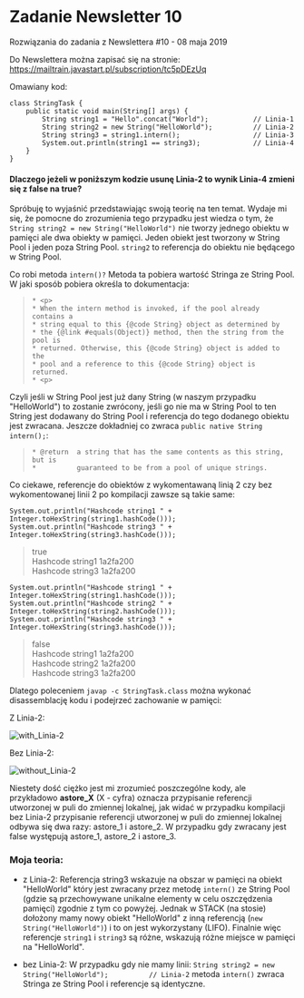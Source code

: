 # Zadanie Newsletter 10

Rozwiązania do zadania z Newslettera #10 - 08 maja 2019

Do Newslettera można zapisać się na stronie: https://mailtrain.javastart.pl/subscription/tc5pDEzUq

Omawiany kod:

```
class StringTask {
    public static void main(String[] args) {
        String string1 = "Hello".concat("World");           // Linia-1
        String string2 = new String("HelloWorld");          // Linia-2
        String string3 = string1.intern();                  // Linia-3
        System.out.println(string1 == string3);             // Linia-4
    }
}
```
#### Dlaczego jeżeli w poniższym kodzie usunę Linia-2 to wynik Linia-4 zmieni się z false na true?


Spróbuję to wyjaśnić przedstawiając swoją teorię na ten temat. Wydaje mi się, że pomocne do zrozumienia tego przypadku jest wiedza o tym, że 
`String string2 = new String("HelloWorld")`
nie tworzy jednego obiektu w pamięci ale dwa obiekty w pamięci. Jeden obiekt jest tworzony w String Pool i jeden poza String Pool.  `string2` to referencja do obiektu nie będącego w String Pool. 

Co robi metoda `intern()?` Metoda ta pobiera wartość Stringa ze String Pool. W jaki sposób pobiera określa to dokumentacja:
>     * <p>
>     * When the intern method is invoked, if the pool already contains a
>     * string equal to this {@code String} object as determined by
>     * the {@link #equals(Object)} method, then the string from the pool is
>     * returned. Otherwise, this {@code String} object is added to the
>     * pool and a reference to this {@code String} object is returned.
>     * <p>
Czyli jeśli w String Pool jest już dany String (w naszym przypadku "HelloWorld") to zostanie zwrócony, jeśli go nie ma w String Pool to ten String jest dodawany do String Pool i referencja do tego dodanego obiektu jest zwracana.
Jeszcze dokładniej co zwraca `public native String intern();`:
>     * @return  a string that has the same contents as this string, but is
>     *          guaranteed to be from a pool of unique strings.

Co ciekawe, referencje do obiektów z wykomentawaną linią 2 czy bez wykomentowanej linii 2 po kompilacji zawsze są takie same:
```
System.out.println("Hashcode string1 " + Integer.toHexString(string1.hashCode()));
System.out.println("Hashcode string3 " + Integer.toHexString(string3.hashCode()));
```

> true                                                    
> Hashcode string1 1a2fa200              
> Hashcode string3 1a2fa200                                                   

```
System.out.println("Hashcode string1 " + Integer.toHexString(string1.hashCode()));
System.out.println("Hashcode string2 " + Integer.toHexString(string2.hashCode()));
System.out.println("Hashcode string3 " + Integer.toHexString(string3.hashCode()));
```

> false                                  
> Hashcode string1 1a2fa200                                   
> Hashcode string2 1a2fa200                                 
> Hashcode string3 1a2fa200                                         

Dlatego poleceniem `javap -c StringTask.class` można wykonać disassemblację kodu i podejrzeć zachowanie w pamięci:

Z Linia-2:

![with_Linia-2](https://user-images.githubusercontent.com/26818304/57659160-9c301900-75e1-11e9-8fc9-33166610b537.PNG)

Bez Linia-2:

![without_Linia-2](https://user-images.githubusercontent.com/26818304/57659159-9c301900-75e1-11e9-93cf-8314a88407f5.PNG)


Niestety dość ciężko jest mi zrozumieć poszczególne kody, ale przykładowo __astore_X__ (X - cyfra) oznacza przypisanie referencji utworzonej w puli do zmiennej lokalnej, jak widać w przypadku kompilacji bez Linia-2 przypisanie referencji utworzonej w puli do zmiennej lokalnej odbywa się dwa razy: astore_1 i astore_2. W przypadku gdy zwracany jest false występują astore_1, astore_2 i astore_3. 

### Moja teoria:
* z Linia-2:
Referencja string3 wskazuje na obszar w pamięci na obiekt "HelloWorld" który jest zwracany przez metodę `intern()` ze String Pool (gdzie są przechowywane unikalne elementy w celu oszczędzenia pamięci) zgodnie z tym co powyżej. Jednak w STACK (na stosie) dołożony mamy nowy obiekt "HelloWorld" z inną referencją (`new String("HelloWorld")`) i to on jest wykorzystany (LIFO). Finalnie więc referencje `string1` i `string3` są różne, wskazują różne miejsce w pamięci na "HelloWorld".

* bez Linia-2:
W przypadku gdy nie mamy linii:
```String string2 = new String("HelloWorld");          // Linia-2```
metoda `intern()` zwraca Stringa ze String Pool i referencje są identyczne.
